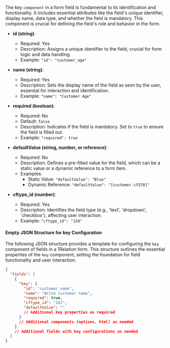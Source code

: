 The key `component` in a form field is fundamental to its identification and functionality. It includes essential attributes like the field's unique identifier, display name, data type, and whether the field is mandatory. This component is crucial for defining the field's role and behavior in the form.

- **id (string)**:
  - Required: Yes
  - Description: Assigns a unique identifier to the field, crucial for form logic and data handling.
  - Example: `"id": "customer_age"`

- **name (string)**:
  - Required: Yes
  - Description: Sets the display name of the field as seen by the user, essential for interaction and identification.
  - Example: `"name": "Customer Age"`

- **required (boolean)**:
  - Required: No
  - Default: `false`
  - Description: Indicates if the field is mandatory. Set to `true` to ensure the field is filled out.
  - Example: `"required": true`

- **defaultValue (string, number, or reference)**:
  - Required: No
  - Description: Defines a pre-filled value for the field, which can be a static value or a dynamic reference to a form item.
  - Examples: 
    - Static Value: `"defaultValue": "Blue"`
    - Dynamic Reference: `"defaultValue": "[customer.cf570]"`

- **cftype_id (number)**:
  - Required: Yes
  - Description: Identifies the field type (e.g., 'text', 'dropdown', 'checkbox'), affecting user interaction.
  - Example: `"cftype_id": "159"`

#### Empty JSON Structure for key Configuration

The following JSON structure provides a template for configuring the `key` component of fields in a 1Relation form. This structure outlines the essential properties of the `key` component, setting the foundation for field functionality and user interaction:

```json
{
  "fields": [
    {
      "key": {
        "id": "customer_name",
        "name": "Write customer name",
        "required": true,
        "cftype_id": "162",
        "defaultValue": ""
        // Additional key properties as required
      }
      // Additional components (options, html) as needed
    }
    // Additional fields with key configurations as needed
  ]
}
```